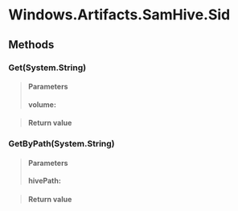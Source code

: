 ﻿


# Windows.Artifacts.SamHive.Sid

## Methods


### Get(System.String)

> #### Parameters
> **volume:** 

> #### Return value
> 

### GetByPath(System.String)

> #### Parameters
> **hivePath:** 

> #### Return value
> 
